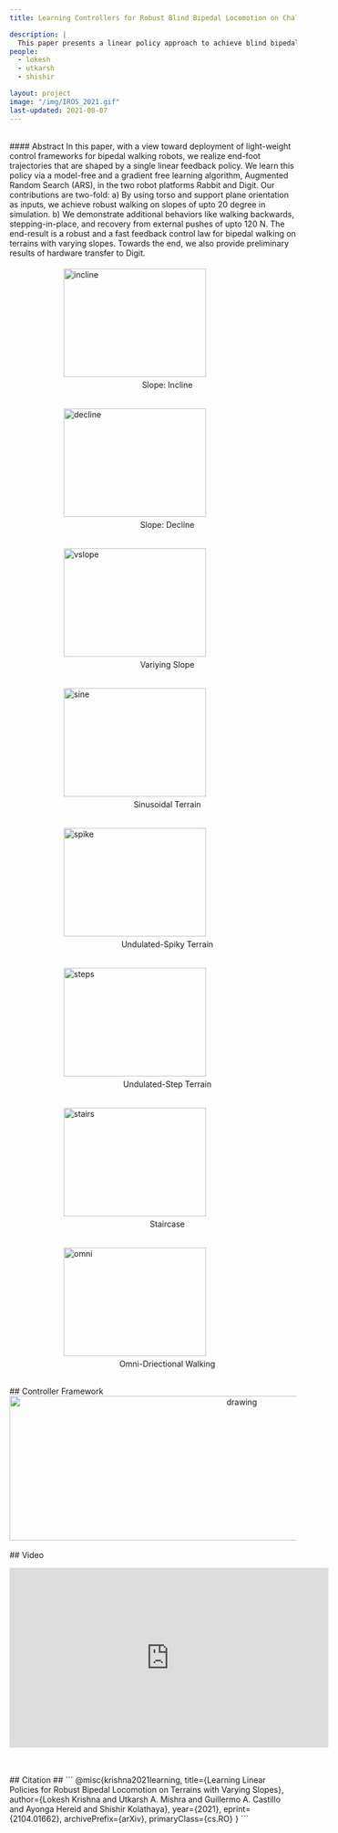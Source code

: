 ```yaml
---
title: Learning Controllers for Robust Blind Bipedal Locomotion on Challenging Terrains

description: |
  This paper presents a linear policy approach to achieve blind bipedal walking on challenging terrains.
people:
  - lokesh
  - utkarsh
  - shishir

layout: project
image: "/img/IROS_2021.gif"
last-updated: 2021-08-07
---
```


<br>
#### Abstract
In this paper, with a view toward deployment of  light-weight control frameworks for bipedal walking robots, we realize end-foot trajectories that are shaped by a single linear feedback policy. We learn this policy via a model-free and a gradient free learning algorithm, Augmented Random Search (ARS), in the two robot platforms Rabbit and Digit. Our contributions are two-fold: a) By using torso and support plane orientation as inputs, we achieve robust walking on slopes of upto 20 degree in simulation. b) We demonstrate additional behaviors like walking backwards, stepping-in-place, and recovery from external pushes of upto 120 N. The end-result is a robust and a fast feedback control law for bipedal walking on terrains with varying slopes. Towards the end, we also provide preliminary results of hardware transfer to Digit.
 

<div style="padding-left:50px" class="row">
<div class="column">
        <figure>  
        <img style="padding:5px" src="{{site.base}}/img/lpb_incline.gif" alt="incline" width="250" height="190"/>
        <figcaption style="text-align:center"> Slope: Incline </figcaption>
        </figure>
 </div>
  
 <div class="column">
        <figure>
        <img style="padding:5px" src="{{site.base}}/img/lpb_decline.gif" alt="decline" width="250" height="190"/>
        <figcaption style="text-align:center"> Slope: Decline </figcaption>
        </figure>
  </div>

  <div class="column">
        <figure>
        <img style="padding:5px" src="{{site.base}}/img/lpb_vslope.gif" alt="vslope" width="250" height="190"/>
        <figcaption style="text-align:center"> Variying Slope </figcaption>
        </figure>
    </div>

   <div class="column">
        <figure>
        <img style="padding:5px" src="{{site.base}}/img/lpb_sine.gif" alt="sine" width="250" height="190"/>
        <figcaption style="text-align:center"> Sinusoidal Terrain </figcaption>
        </figure>
    </div>
    
  <div class="column">
        <figure>
        <img style="padding:5px" src="{{site.base}}/img/lpb_spike.gif" alt="spike" width="250" height="190"/>
        <figcaption style="text-align:center"> Undulated-Spiky Terrain </figcaption>
        </figure>
    </div>
        
  <div class="column">
        <figure>
        <img style="padding:5px" src="{{site.base}}/img/lpb_steps.gif" alt="steps" width="250" height="190"/>
        <figcaption style="text-align:center"> Undulated-Step Terrain </figcaption>
        </figure>
    </div>
    
  <div class="column">
        <figure>
        <img style="padding:5px" src="{{site.base}}/img/lpb_stairs.gif" alt="stairs" width="250" height="190"/>
        <figcaption style="text-align:center"> Staircase </figcaption>
        </figure>
    </div>

  <div class="column">
        <figure>
        <img style="padding:5px" src="{{site.base}}/img/lpb_omnidircect.gif" alt="omni" width="250" height="190"/>
        <figcaption style="text-align:center"> Omni-Driectional Walking </figcaption>
        </figure>
    </div>

</div>
<br>
## Controller Framework
<div style="text-align:center">
<img src="{{site.base}}/img/IROS_21_BipedControlArchv2.png" alt="drawing" height="253" width="800"/>
</div>
<br>
## Video
<br>
<p align="center">
<iframe width="560" height="315" src="https://www.youtube.com/embed/4WhgD8u74OY" title="YouTube video player" frameborder="0" allow="accelerometer; autoplay; clipboard-write; encrypted-media; gyroscope; picture-in-picture" allowfullscreen></iframe>
</p>
<br>

<br/>
## Citation ##
```
    @misc{krishna2021learning,
        title={Learning Linear Policies for Robust Bipedal Locomotion on Terrains with Varying Slopes}, 
        author={Lokesh Krishna and Utkarsh A. Mishra and Guillermo A. Castillo and Ayonga Hereid and Shishir Kolathaya},
        year={2021},
        eprint={2104.01662},
        archivePrefix={arXiv},
        primaryClass={cs.RO}
}
```
<br>
<br/>

